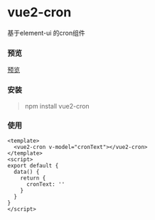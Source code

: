 # vue2-cron

基于element-ui 的cron组件

### 预览
[预览](https://yimou6.github.io/vue2-cron)

### 安装 
> npm install vue2-cron

### 使用
```vue
<template>
  <vue2-cron v-model="cronText"></vue2-cron>
</template>
<script>
export default {
  data() {
    return {
      cronText: ''
    }  
  }
}
</script>
```

